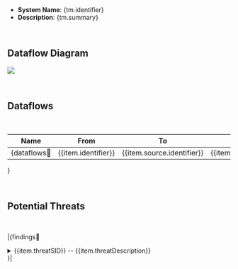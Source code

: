 <link href="app.css" rel="stylesheet"></link>

&nbsp;

- **System Name**: {tm.identifier}
- **Description**: {tm.summary}

&nbsp;

## Dataflow Diagram

![](dfd_diagram.png)

&nbsp;

## Dataflows
&nbsp;

Name|From|To |Data|Protocol|Port
|:----:|:----:|:---:|:----:|:--------:|:----:|
{dataflows:repeat:|{{item.identifier}}|{{item.source.identifier}}|{{item.destination.identifier}}|{{item.data}}|{{item.protocolSummary}}|{{item.destinationPort}}|
}

&nbsp;

## Potential Threats
&nbsp;
&nbsp;

|{findings:repeat:
<details>
  <summary>   {{item.threatSID}}   --   {{item.threatDescription}}</summary> 
  <div class="threat">
  <h4> Targeted Element </h4>
  <p> {{item.threatTarget}} </p>
  <h4> Severity </h4>
  <p>{{item.threatSeverity}}</p>
  <h4>Example Instances</h4>
  <p>{{item.threatExample}}</p>   
  <h4>Mitigations</h4>
  <p>{{item.threatMitigations}}</p>
  <h4>References</h4>
  <p>{{item.threatReferences}}</p> 
  </div>
  &nbsp;
  &nbsp;
  &emsp;      
</details>
}|

&nbsp;
&nbsp;
